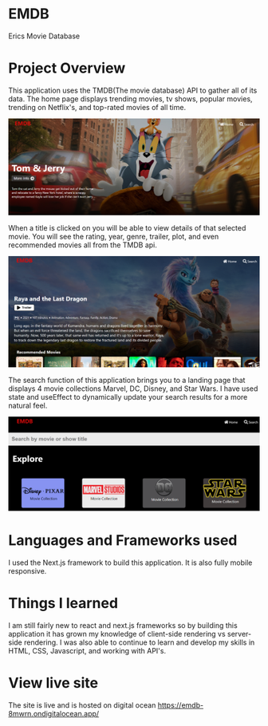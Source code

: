 # EMDB

Erics Movie Database

# Project Overview

This application uses the TMDB(The movie database) API to gather all of its data. The home page displays trending movies, tv shows, popular movies, trending on Netflix's, and top-rated movies of all time.

![](home.png)

When a title is clicked on you will be able to view details of that selected movie. You will see the rating, year, genre, trailer, plot, and even recommended movies all from the TMDB api.

![](movie_main.png)

The search function of this application brings you to a landing page that displays 4 movie collections Marvel, DC, Disney, and Star Wars. I have used state and useEffect to dynamically update your search results for a more natural feel.

![](search_1.png)

# Languages and Frameworks used

I used the Next.js framework to build this application. It is also fully mobile responsive.

# Things I learned

I am still fairly new to react and next.js frameworks so by building this application it has grown my knowledge of client-side rendering vs server-side rendering. I was also able to continue to learn and develop my skills in HTML, CSS, Javascript, and working with API's.

# View live site

The site is live and is hosted on digital ocean https://emdb-8mwrn.ondigitalocean.app/
